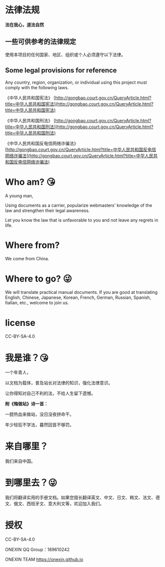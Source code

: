 # 法律法规

**法在我心，道法自然**

## 一些可供参考的法律规定

使用本项目的任何国家、地区、组织或个人必须遵守以下法律。

## Some legal provisions for reference

Any country, region, organization, or individual using this project must comply with the following laws.

《中华人民共和国宪法》 [http://gongbao.court.gov.cn/QueryArticle.html?title=中华人民共和国宪法](http://gongbao.court.gov.cn/QueryArticle.html?title=中华人民共和国宪法)

《中华人民共和国刑法》 [http://gongbao.court.gov.cn/QueryArticle.html?title=中华人民共和国刑法](http://gongbao.court.gov.cn/QueryArticle.html?title=中华人民共和国刑法)

《中华人民共和国反电信网络诈骗法》 [http://gongbao.court.gov.cn/QueryArticle.html?title=中华人民共和国反电信网络诈骗法](http://gongbao.court.gov.cn/QueryArticle.html?title=中华人民共和国反电信网络诈骗法)


# Who am? 😘
A young man, 

Using documents as a carrier, popularize webmasters' knowledge of the law and strengthen their legal awareness. 

Let you know the law that is unfavorable to you and not leave any regrets in life.

# Where from?
We come from China.

# Where to go? 😜
We will translate practical manual documents. If you are good at translating English, Chinese, Japanese, Korean, French, German, Russian, Spanish, Italian, etc., welcome to join us.

# license
CC-BY-SA-4.0


# 我是谁？😘
一个年青人，

以文档为载体，普及站长对法律的知识，强化法律意识。

让你得知对自己不利的法，不给人生留下遗憾。

**附《悔做站》诗一首：**

一腔热血来做站，没日没夜拼命干。

年少轻狂不学法，暮然回首不够罚。

# 来自哪里？
我们来自中国。

# 到哪里去？😜
我们将翻译实用的手册文档。如果您擅长翻译英文、中文、日文、韩文、法文、德文、俄文、西班牙文、意大利文等，欢迎加入我们。

# 授权
CC-BY-SA-4.0


ONEXIN QQ Group：189610242

ONEXIN TEAM https://onexin.github.io

